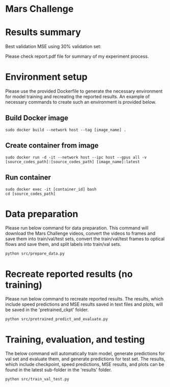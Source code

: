 # Mars Challenge

# Results summary
Best validation MSE using 30% validation set:

Please check report.pdf file for summary of my experiment process.

# Environment setup
Please use the provided Dockerfile to generate the necessary environment for model training and recreating the reported results. An example of necessary commands to create such an environment is provided below.

## Build Docker image
```
sudo docker build --network host --tag [image_name] .
```

## Create container from image
```
sudo docker run -d -it --network host --ipc host --gpus all -v [source_codes_path]:[source_codes_path] [image_name]:latest
```

## Run container
```
sudo docker exec -it [container_id] bash
cd [source_codes_path]
```

# Data preparation
Please run below command for data preparation. This command will download the Mars Challenge videos, convert the videos to frames and save them into train/val/test sets, convert the train/val/test frames to optical flows and save them, and split labels into train/val sets.
```
python src/prepare_data.py
```

# Recreate reported results (no training)
Please run below command to recreate reported results. The results, which include speed predictions and MSE results saved in text files and plots, will be saved in the 'pretrained_ckpt' folder.
```
python src/pretrained_predict_and_evaluate.py
```

# Training, evaluation, and testing
The below command will automatically train model, generate predictions for val set and evaluate them, and generate predictions for test set. The results, which include checkpoint, speed predictions, MSE results, and plots can be found in the latest sub-folder in the 'results' folder.
```
python src/train_val_test.py
```
